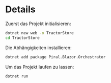 # Details

Zuerst das Projekt initialisieren:

```sh
dotnet new web -o TractorStore
cd TractorStore
```

Die Abhängigkeiten installieren:

```sh
dotnet add package Piral.Blazor.Orchestrator
```

Um das Projekt laufen zu lassen:

```sh
dotnet run
```
